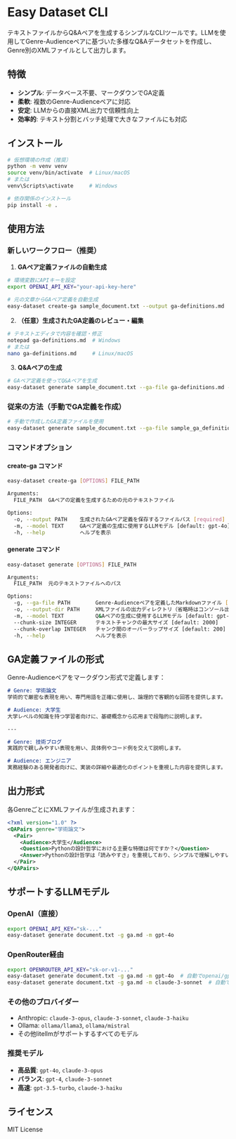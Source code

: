 # Easy Dataset CLI

テキストファイルからQ&Aペアを生成するシンプルなCLIツールです。LLMを使用してGenre-Audienceペアに基づいた多様なQ&Aデータセットを作成し、Genre別のXMLファイルとして出力します。

## 特徴

- **シンプル**: データベース不要、マークダウンでGA定義
- **柔軟**: 複数のGenre-Audienceペアに対応
- **安定**: LLMからの直接XML出力で信頼性向上
- **効率的**: テキスト分割とバッチ処理で大きなファイルにも対応

## インストール

```bash
# 仮想環境の作成（推奨）
python -m venv venv
source venv/bin/activate  # Linux/macOS
# または
venv\Scripts\activate     # Windows

# 依存関係のインストール
pip install -e .
```

## 使用方法

### 新しいワークフロー（推奨）

1. **GAペア定義ファイルの自動生成**
```bash
# 環境変数にAPIキーを設定
export OPENAI_API_KEY="your-api-key-here"

# 元の文章からGAペア定義を自動生成
easy-dataset create-ga sample_document.txt --output ga-definitions.md
```

2. **（任意）生成されたGA定義のレビュー・編集**
```bash
# テキストエディタで内容を確認・修正
notepad ga-definitions.md  # Windows
# または
nano ga-definitions.md     # Linux/macOS
```

3. **Q&Aペアの生成**
```bash
# GAペア定義を使ってQ&Aペアを生成
easy-dataset generate sample_document.txt --ga-file ga-definitions.md --output-dir ./results
```

### 従来の方法（手動でGA定義を作成）

```bash
# 手動で作成したGA定義ファイルを使用
easy-dataset generate sample_document.txt --ga-file sample_ga_definition.md --output-dir ./results
```

### コマンドオプション

#### create-ga コマンド
```bash
easy-dataset create-ga [OPTIONS] FILE_PATH

Arguments:
  FILE_PATH  GAペアの定義を生成するための元のテキストファイル

Options:
  -o, --output PATH    生成されたGAペア定義を保存するファイルパス [required]
  -m, --model TEXT     GAペア定義の生成に使用するLLMモデル [default: gpt-4o]
  -h, --help           ヘルプを表示
```

#### generate コマンド
```bash
easy-dataset generate [OPTIONS] FILE_PATH

Arguments:
  FILE_PATH  元のテキストファイルへのパス

Options:
  -g, --ga-file PATH        Genre-Audienceペアを定義したMarkdownファイル [required]
  -o, --output-dir PATH     XMLファイルの出力ディレクトリ（省略時はコンソール出力）
  -m, --model TEXT          Q&Aペアの生成に使用するLLMモデル [default: gpt-4o]
  --chunk-size INTEGER      テキストチャンクの最大サイズ [default: 2000]
  --chunk-overlap INTEGER   チャンク間のオーバーラップサイズ [default: 200]
  -h, --help                ヘルプを表示
```

## GA定義ファイルの形式

Genre-Audienceペアをマークダウン形式で定義します：

```markdown
# Genre: 学術論文
学術的で厳密な表現を用い、専門用語を正確に使用し、論理的で客観的な回答を提供します。

# Audience: 大学生
大学レベルの知識を持つ学習者向けに、基礎概念から応用まで段階的に説明します。

---

# Genre: 技術ブログ
実践的で親しみやすい表現を用い、具体例やコード例を交えて説明します。

# Audience: エンジニア
実務経験のある開発者向けに、実装の詳細や最適化のポイントを重視した内容を提供します。
```

## 出力形式

各GenreごとにXMLファイルが生成されます：

```xml
<?xml version="1.0" ?>
<QAPairs genre="学術論文">
  <Pair>
    <Audience>大学生</Audience>
    <Question>Pythonの設計哲学における主要な特徴は何ですか？</Question>
    <Answer>Pythonの設計哲学は「読みやすさ」を重視しており、シンプルで理解しやすい構文が特徴です。</Answer>
  </Pair>
</QAPairs>
```

## サポートするLLMモデル

### OpenAI（直接）
```bash
export OPENAI_API_KEY="sk-..."
easy-dataset generate document.txt -g ga.md -m gpt-4o
```

### OpenRouter経由
```bash
export OPENROUTER_API_KEY="sk-or-v1-..."
easy-dataset generate document.txt -g ga.md -m gpt-4o  # 自動でopenai/gpt-4oに変換
easy-dataset generate document.txt -g ga.md -m claude-3-sonnet  # 自動でanthropic/claude-3-sonnetに変換
```

### その他のプロバイダー
- Anthropic: `claude-3-opus`, `claude-3-sonnet`, `claude-3-haiku`
- Ollama: `ollama/llama3`, `ollama/mistral`
- その他litellmがサポートするすべてのモデル

### 推奨モデル
- **高品質**: `gpt-4o`, `claude-3-opus`
- **バランス**: `gpt-4`, `claude-3-sonnet`
- **高速**: `gpt-3.5-turbo`, `claude-3-haiku`

## ライセンス

MIT License